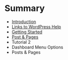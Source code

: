 # Summary

* [Introduction](README.md)
* [Links to WordPress Help](links-to-wordpress-help.md)
* [Getting Started](logging-in.md)
* [Post & Pages](post-and-pages.md)
* Tutorial 2
* Dashboard Menu Options
* Posts & Pages

